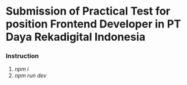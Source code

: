 # Submission of Practical Test for position Frontend Developer in PT Daya Rekadigital Indonesia

### Instruction

1. *npm i*
2. *npm run dev*
